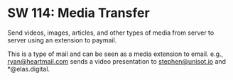 SW 114: Media Transfer
===========================

Send videos, images, articles, and other types of media from server to server
using an extension to paymail.

This is a type of mail and can be seen as a media extension to email. e.g.,
ryan@heartmail.com sends a video presentation to stephen@unisot.io and
*@elas.digital.